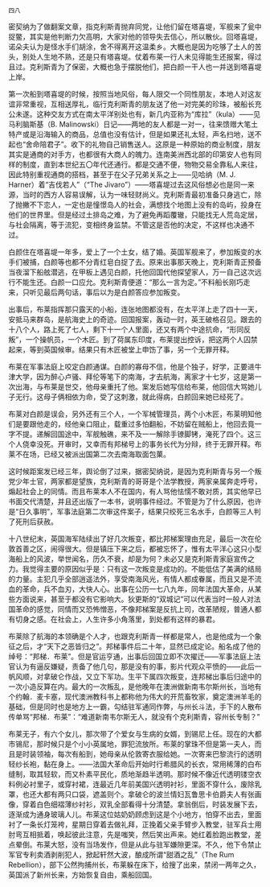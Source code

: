     四八 

   密契纳为了做翻案文章，指克利斯青抛弃同党，让他们留在塔喜堤，军舰来了瓮中捉鳖，其实是他判断力欠高明，大家对他的领导失去信心，所以散伙。回塔喜堤，诺朵夫认为是怪水手们胡涂，舍不得离开这温柔乡。大概也是因为吃够了土人的苦头，别处人生地不熟，还是只有塔喜堤。仗着布莱一行人未见得能生还报案，得过且过。克利斯青为了保密，大概也急于摆脱他们，把白颜一干人也一并送到塔喜堤上岸。

   第一次船到塔喜堤的时候，按照当地风俗，每人限交一个同性朋友，本地人对这友谊非常重视，互相送厚礼，临行克利斯青的朋友送了他一对完美的珍珠，被船长充公未遂。这种交友方式在南太平洋别处也有，新几内亚称为“库拉”（kula）——见马利脑斯基（B. Malinowski）日记——两地的友人都是一对一，往来馈赠大笔土特产或是沿海输入的商品，总值也没有估计，但是如果还礼太轻，声名扫地，送不起也“舍命陪君子”。收下的礼物自己销售送人。这原是一种原始的商业制度，朋友其实是通商的对手方，也都很有大商人的魄力。连南美洲西北部的印第安人也有同样的制度，直到本世纪五〇年代还通行。都是交通不便，物物交易全靠私人来往，因此特别重视通商的搭档，甚至于在父子兄弟关系之上——见哈纳（M. J. Harner）着“吉伐若人”（“The Jivaro”）——塔喜堤过去这风俗想必也是同一来源，当时的西方人容易误解，认为一味轻财尚义。克利斯青最初准备只身逃亡，除了抛撇不下恋人，一定也是憧憬岛人的社会，满想找个地图上没有的岛屿，投身在他们的世界里。但是经过土排岛之难，为了避免再蹈覆辙，只能找无人荒岛定居，与社会隔离，等于流犯，变相终身监禁。不管这是否他的决定，不这样也决通不过。

   白颜住在塔喜堤一年多，爱上了一个土女，结了婚。英国军舰来了，参加叛变的水手们被捕，白颜等也都不分青红皂白捉了去。原来出事那天晚上，克利斯青正预备当夜溜下船舷潜逃，在甲板上遇见白颜，托他回国代他探望家人，万一自己这次远行不能生还。白颜一口应允。克利斯青便道：“那么一言为定。”不料船长刚巧走来，只听见最后两句话，事后以为是白颜答应参加叛变。

   出事后，布莱指挥那只露天的小船，连张地图都没有，在太平洋上走了四十一天，安抵马来群岛，是航海史上的奇迹。回国报案，轰动一时，英王破格召见。跟去的十八个人，路上死了七人，剩下十一个人里面，还又有两个中途抗命，“形同反叛”，一个操帆员，一个木匠。到了荷属东印度，布莱提出控诉，把这两个人囚禁起来，等到英国候审。结果只有木匠被堂上申饬了事，另一个无罪开释。

   布莱在军事法庭上咬定白颜通谋。白颜的寡母不信，他是个独子，好学，正要进牛津大学，因为醉心卢骚、拜伦等笔下的南海，才去航海，离家才十七岁，这是第一次出海，与布莱是世交，他母亲重托了他。案发后她写信给布莱，他回信大骂她儿子无行。这母子俩相依为命，受了这刺激，就此得病，白颜回来她已经死了。

   布莱对白颜是误会，另外还有三个人，一个军械管理员，两个小木匠，布莱明知他们是要跟他走的，经他亲口阻止，载重过多怕翻船，不妨留在贼船上，他回去竟一字不提。递解回国途中，军舰触礁，来不及一一解除手镣脚铐，淹死了四个。这三个人侥幸没死。开审时，又幸而有邦梯号上的事务长代为分辩，终于无罪开释。布莱不在场，已经又被派出国第二次去南海取面包菓。

   这时候距案发已经三年，舆论倒了过来，据密契纳说，是因为克利斯青与另一个叛党少年士官，两家都是望族，克利斯青的哥哥是个法学教授，两家亲属奔走呼号，煽起社会上的同情。而且布莱本人不在国内，有人骂他怯懦不敢对质，其实他早已书面交代清楚，并且还出版了一本书，说明事件经过。不管是为了什么原因，也许是“日久事明”，军事法庭第二次审这件案子，结果只绞死三名水手，白颜等三人判了死刑后获赦。

   十八世纪末，英国海军陆续出了好几次叛变，都比邦梯案理由充足，最后一次在伦敦首善之区，闹得很大。但是镇压下来之后，都被忘怀了，惟有太平洋心这只小型海船上的风波，举世闻名，历久不衰，却是为何？未必又是克利斯青家庭宣传之力。我觉得主要的原因似乎是：只有这一次叛变是成功的。不能低估了美满的结局的力量。主犯几乎全部逍遥法外，享受南海风光，有情人都成眷属，而且又是不流血的革命，兵不血刃，大快人心。出事在公历一七八九年，同年法国大革命，从某些方面说来，甚至于都没有它影响大。狄更斯的“双城记”可以代表当时一般人对法国革命的感觉，同情而又恐怖憎恶，不像邦梯案是反抗上司，改革陋规，普通人都有切身之感。在社会上，人生许多小角落里，到处都有这样的暴君。

   布莱除了航海的本领确是个人才，也跟克利斯青一样都是常人，也是他成为一个象征之后，才“天下之恶皆归之”。邦梯事件后二十年，显然已成定论。船名成了他的绰号：“邦梯．布莱”。但是官运亨通，出事后回国立即不次擢迁——军事法庭上法官认为有逼反嫌疑，责备了他几句，那是没有的事，影片代观众平愤的——此后一帆风顺，对拿破仑作战，又立下军功。生平下属四次叛变，连邦梯出事后归途中的一次小造反算在内。最大的一次叛乱，是他晚年在澳洲做新南韦尔斯州长，当地有个约翰．麦卡塞，现代澳洲教科书上都称他为伟大的开荒畜牧家，奠定澳洲羊毛的基础，但是同时也是地方上一霸，勾结驻军通同作弊，与州长斗法，手下的人散布传单骂“邦梯．布莱”：“难道新南韦尔斯无人，就没有个克利斯青，容州长专制？”

   布莱无子，有六个女儿，那次带了个爱女与生病的女婿，到锡尼上任。现在的大都市锡尼，那时候只是个小小英属地，罪犯流放所。布莱的掌珠不但是第一夫人，而且是时装领袖，每次有船到，她母亲从伦敦寄衣服给她。一次寄来巴黎流行的透明轻纱长袍，黏在身上。——法国大革命后开始时行希腊风的长衣，常用稀薄的白布缝制，取其轻软，而又朴素平民化，质地渐趋半透明。那时候不像近代透明镂空衣料例必衬里子，或穿衬裙，连最近几年前美国兴透明衬衫，里面不穿什么，废除乳罩，也还大都有两只口袋，遮盖则个。拿破仑的波兰情妇瓦鲁思卡伯爵夫人有张画像，穿着白色细褶薄纱衬衫，双乳全部看得十分清楚。拿翁倒后，时装发展下去，逐渐成为通身玻璃人儿。布莱这位姑奶奶顾虑到这是个小地方，怕穿不出去，里面衬了一条长灯笼袴，星期日穿着去做礼拜，正挽着父亲手臂步入教堂，驻军兵士用肘弯互相抵着，唤起彼此注意，先是嗤笑，然后笑出声来。她红着脸跑出教堂，差点晕倒。布莱大怒，没有当场发作，但是从此与驻军嫌隙更深。不久，他下令禁止军官专利卖酒剥削犯人，掀起轩然大波，酿成所谓“甜酒之乱”（The Rum Rebellion），部下公然拘捕州长，布莱躲在床下，给搜了出来，禁闭一两年之久，英国派了新州长来，方始恢复自由，乘船回国。

